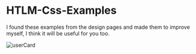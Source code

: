 # HTLM-Css-Examples
I found these examples from the design pages and made them to improve myself, I think it will be useful for you too.


![userCard](https://user-images.githubusercontent.com/98889289/160671594-8b7fab93-58b6-4be3-882e-c2ef5ca83e9e.png)
